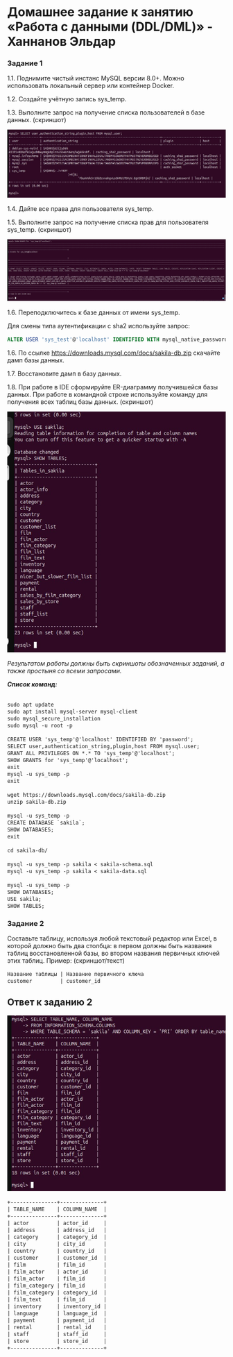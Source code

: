 # Домашнее задание к занятию «Работа с данными (DDL/DML)» - Ханнанов Эльдар


### Задание 1
1.1. Поднимите чистый инстанс MySQL версии 8.0+. Можно использовать локальный сервер или контейнер Docker.

1.2. Создайте учётную запись sys_temp. 

1.3. Выполните запрос на получение списка пользователей в базе данных. (скриншот)

![](https://github.com/eldarkhan/eldar_khannanov_hw/blob/5f1389c0f2d9272ce4b56b13c2658fa89fa3340a/khannanov_sdb_hw/2.%20%D0%A0%D0%B0%D0%B1%D0%BE%D1%82%D0%B0%20%D1%81%20%D0%B4%D0%B0%D0%BD%D0%BD%D1%8B%D0%BC%D0%B8%20(DDL-DML)/IMG/SDBSQL-leeson2-scr-1.jpg)

1.4. Дайте все права для пользователя sys_temp. 

1.5. Выполните запрос на получение списка прав для пользователя sys_temp. (скриншот)


![](https://github.com/eldarkhan/eldar_khannanov_hw/blob/5f1389c0f2d9272ce4b56b13c2658fa89fa3340a/khannanov_sdb_hw/2.%20%D0%A0%D0%B0%D0%B1%D0%BE%D1%82%D0%B0%20%D1%81%20%D0%B4%D0%B0%D0%BD%D0%BD%D1%8B%D0%BC%D0%B8%20(DDL-DML)/IMG/SDBSQL-leeson2-scr-2.jpg)

1.6. Переподключитесь к базе данных от имени sys_temp.

Для смены типа аутентификации с sha2 используйте запрос: 
```sql
ALTER USER 'sys_test'@'localhost' IDENTIFIED WITH mysql_native_password BY 'password';
```
1.6. По ссылке https://downloads.mysql.com/docs/sakila-db.zip скачайте дамп базы данных.

1.7. Восстановите дамп в базу данных.

1.8. При работе в IDE сформируйте ER-диаграмму получившейся базы данных. При работе в командной строке используйте команду для получения всех таблиц базы данных. (скриншот)

![](https://github.com/eldarkhan/eldar_khannanov_hw/blob/5f1389c0f2d9272ce4b56b13c2658fa89fa3340a/khannanov_sdb_hw/2.%20%D0%A0%D0%B0%D0%B1%D0%BE%D1%82%D0%B0%20%D1%81%20%D0%B4%D0%B0%D0%BD%D0%BD%D1%8B%D0%BC%D0%B8%20(DDL-DML)/IMG/SDBSQL-leeson2-scr-3.jpg)

*Результатом работы должны быть скриншоты обозначенных заданий, а также простыня со всеми запросами.*

***Список команд:***
```

sudo apt update
sudo apt install mysql-server mysql-client
sudo mysql_secure_installation
sudo mysql -u root -p

CREATE USER 'sys_temp'@'localhost' IDENTIFIED BY 'password';
SELECT user,authentication_string,plugin,host FROM mysql.user;
GRANT ALL PRIVILEGES ON *.* TO 'sys_temp'@'localhost';
SHOW GRANTS for 'sys_temp'@'localhost';
exit
mysql -u sys_temp -p
exit

wget https://downloads.mysql.com/docs/sakila-db.zip
unzip sakila-db.zip

mysql -u sys_temp -p
CREATE DATABASE `sakila`;
SHOW DATABASES;
exit

cd sakila-db/

mysql -u sys_temp -p sakila < sakila-schema.sql
mysql -u sys_temp -p sakila < sakila-data.sql

mysql -u sys_temp -p
SHOW DATABASES;
USE sakila;
SHOW TABLES;
```


### Задание 2
Составьте таблицу, используя любой текстовый редактор или Excel, в которой должно быть два столбца: в первом должны быть названия таблиц восстановленной базы, во втором названия первичных ключей этих таблиц. Пример: (скриншот/текст)
```
Название таблицы | Название первичного ключа
customer         | customer_id
```
## Ответ к заданию 2

![](https://github.com/eldarkhan/eldar_khannanov_hw/blob/293307c9707732e8cf6f2d4f6224e170e771f8f7/khannanov_sdb_hw/2.%20%D0%A0%D0%B0%D0%B1%D0%BE%D1%82%D0%B0%20%D1%81%20%D0%B4%D0%B0%D0%BD%D0%BD%D1%8B%D0%BC%D0%B8%20(DDL-DML)/IMG/SDBSQL-leeson2-scr-4.jpg)

```
+---------------+--------------+
| TABLE_NAME    | COLUMN_NAME  |
+---------------+--------------+
| actor         | actor_id     |
| address       | address_id   |
| category      | category_id  |
| city          | city_id      |
| country       | country_id   |
| customer      | customer_id  |
| film          | film_id      |
| film_actor    | actor_id     |
| film_actor    | film_id      |
| film_category | film_id      |
| film_category | category_id  |
| film_text     | film_id      |
| inventory     | inventory_id |
| language      | language_id  |
| payment       | payment_id   |
| rental        | rental_id    |
| staff         | staff_id     |
| store         | store_id     |
+---------------+--------------+

```
